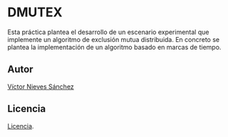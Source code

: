 # DMUTEX
Esta práctica plantea el desarrollo de un escenario experimental que implemente un algoritmo de exclusión mutua distribuida. En concreto se plantea la implementación de un
algoritmo basado en marcas de tiempo.

## Autor
[Víctor Nieves Sánchez](https://twitter.com/VictorNS69)

## Licencia
[Licencia](/LICENSE).
